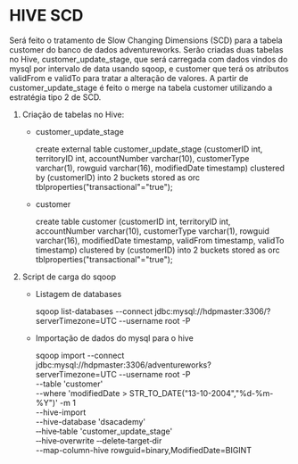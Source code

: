# HIVE SCD

Será feito o tratamento de Slow Changing Dimensions (SCD) para a tabela customer do banco de dados adventureworks. Serão criadas duas tabelas no Hive, customer_update_stage, que será carregada com dados vindos do mysql por intervalo de data usando sqoop, e customer que terá os atributos validFrom e validTo para tratar a alteração de valores. A partir de customer_update_stage é feito o merge na tabela customer utilizando a estratégia tipo 2 de SCD.

1. Criação de tabelas no Hive:
    - customer_update_stage
    
      create external table customer_update_stage
      (customerID int, territoryID int, accountNumber varchar(10), customerType  varchar(1),  rowguid varchar(16), modifiedDate timestamp)
      clustered by (customerID) into 2 buckets stored as orc
      tblproperties("transactional"="true");
   
    - customer

      create table customer
      (customerID int, territoryID int, accountNumber varchar(10), customerType  varchar(1),  rowguid varchar(16), modifiedDate timestamp, validFrom timestamp, validTo timestamp)
      clustered by (customerID) into 2 buckets stored as orc
      tblproperties("transactional"="true");

2. Script de carga do sqoop

    - Listagem de databases
    
        sqoop list-databases --connect jdbc:mysql://hdpmaster:3306/?serverTimezone=UTC --username root -P
    
    - Importação de dados do mysql para o hive
    
        sqoop import --connect jdbc:mysql://hdpmaster:3306/adventureworks?serverTimezone=UTC --username root -P \
        --table 'customer' \
        --where 'modifiedDate > STR_TO_DATE("13-10-2004","%d-%m-%Y")'
        -m 1 \
        --hive-import \
        --hive-database 'dsacademy' \
        ‐‐hive‐table 'customer_update_stage' \
        ‐‐hive‐overwrite ‐‐delete‐target‐dir \
        --map-column-hive rowguid=binary,ModifiedDate=BIGINT
